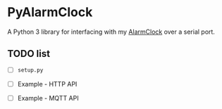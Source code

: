 # PyAlarmClock
A Python 3 library for interfacing with my [AlarmClock][AlarmClock] over
a serial port.


## TODO list
- [ ] `setup.py`
- [ ] Example - HTTP API
- [ ] Example - MQTT API



[AlarmClock]: https://github.com/ondras12345/AlarmClock
